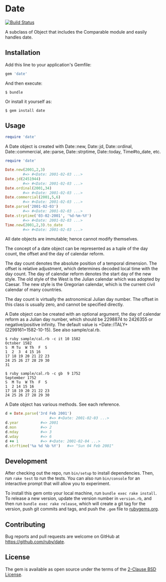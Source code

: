 # Date

[![Build Status](https://travis-ci.org/ruby/date.svg?branch=master)](https://travis-ci.org/ruby/date)

A subclass of Object that includes the Comparable module and easily handles date.

## Installation

Add this line to your application's Gemfile:

```ruby
gem 'date'
```

And then execute:

    $ bundle

Or install it yourself as:

    $ gem install date

## Usage

```ruby
require 'date'
```

A Date object is created with Date::new, Date::jd, Date::ordinal, Date::commercial, ate::parse, Date::strptime, Date::today, Time#to_date, etc.

```ruby
require 'date'

Date.new(2001,2,3)
	    #=> #<Date: 2001-02-03 ...>
Date.jd(2451944)
	    #=> #<Date: 2001-02-03 ...>
Date.ordinal(2001,34)
	    #=> #<Date: 2001-02-03 ...>
Date.commercial(2001,5,6)
	    #=> #<Date: 2001-02-03 ...>
Date.parse('2001-02-03')
	    #=> #<Date: 2001-02-03 ...>
Date.strptime('03-02-2001', '%d-%m-%Y')
	    #=> #<Date: 2001-02-03 ...>
Time.new(2001,2,3).to_date
	    #=> #<Date: 2001-02-03 ...>
```

All date objects are immutable; hence cannot modify themselves.

The concept of a date object can be represented as a tuple of the day count, the offset and the day of calendar reform.

The day count denotes the absolute position of a temporal dimension. The offset is relative adjustment, which determines decoded local time with the day count. The day of calendar reform denotes the start day of the new style. The old style of the West is the Julian calendar which was adopted by Caesar. The new style is the Gregorian calendar, which is the current civil calendar of many countries.

The day count is virtually the astronomical Julian day number. The offset in this class is usually zero, and cannot be specified directly.

A Date object can be created with an optional argument, the day of calendar reform as a Julian day number, which should be 2298874 to 2426355 or negative/positive infinity. The default value is +Date::ITALY+ (2299161=1582-10-15). See also sample/cal.rb.

```
$ ruby sample/cal.rb -c it 10 1582
October 1582
S  M Tu  W Th  F  S
1  2  3  4 15 16
17 18 19 20 21 22 23
24 25 26 27 28 29 30
31
```

```
$ ruby sample/cal.rb -c gb  9 1752
September 1752
S  M Tu  W Th  F  S
1  2 14 15 16
17 18 19 20 21 22 23
24 25 26 27 28 29 30
```

A Date object has various methods. See each reference.

```ruby
d = Date.parse('3rd Feb 2001')
					#=> #<Date: 2001-02-03 ...>
d.year			#=> 2001
d.mon			#=> 2
d.mday			#=> 3
d.wday			#=> 6
d += 1			#=> #<Date: 2001-02-04 ...>
d.strftime('%a %d %b %Y')	#=> "Sun 04 Feb 2001"
```

## Development

After checking out the repo, run `bin/setup` to install dependencies. Then, run `rake test` to run the tests. You can also run `bin/console` for an interactive prompt that will allow you to experiment.

To install this gem onto your local machine, run `bundle exec rake install`. To release a new version, update the version number in `version.rb`, and then run `bundle exec rake release`, which will create a git tag for the version, push git commits and tags, and push the `.gem` file to [rubygems.org](https://rubygems.org).

## Contributing

Bug reports and pull requests are welcome on GitHub at https://github.com/ruby/date.

## License

The gem is available as open source under the terms of the [2-Clause BSD License](https://opensource.org/licenses/BSD-2-Clause).
